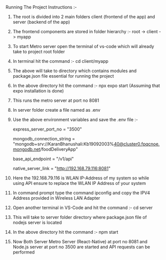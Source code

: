 Running The Project Instructions :- 
1. The root is divided into 2 main folders client (frontend of the app) and server (backend of the app)
2. The frontend components are stored in folder hierarchy :- root -> client -> myapp 
3. To start Metro server open the terminal of vs-code which will already take to project root folder
4. In terminal hit the command :- cd client/myapp 
5. The above will take to directory which contains modules and package.json file essential for running the project
6. In the above directory hit the command :- npx expo start (Assuming that expo installation is done)
7. This runs the metro server at port no 8081
8. In server folder create a file named as .env
9. Use the above environment variables and save the .env file :-
    
     express_server_port_no = "3500"
    
     mongodb_connection_string = "mongodb+srv://KaranBhanushali:Kb19092003%40@cluster0.fpqcnoe.mongodb.net/foodDeliveryApp"
   
     base_api_endpoint = "/v1/api"
   
     native_server_link = "http://192.168.79.116:8081"
     
10. Here the 192.168.79.116 is WLAN IP-Address of my system so while using API ensure to replace the WLAN IP Address of your system
11. In command prompt type the command ipconfig and copy the IPV4 Address provided in Wireless LAN Adapter
12. Open another terminal in VS-Code and hit the command :- cd server
13. This will take to server folder directory where package.json file of nodejs server is located
14. In the above directory hit the command :- npm start
15. Now Both Server Metro Server (React-Native) at port no 8081 and Node.js server at port no 3500 are started and API requests can be performed   
